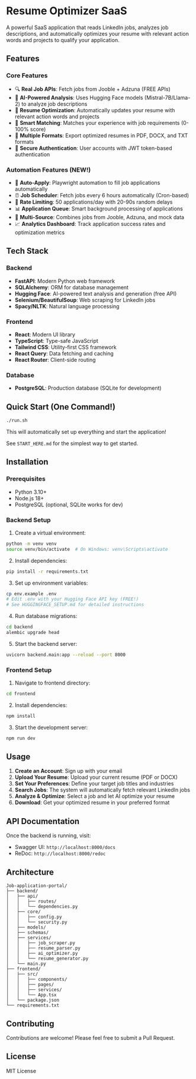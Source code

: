 # Resume Optimizer SaaS

A powerful SaaS application that reads LinkedIn jobs, analyzes job descriptions, and automatically optimizes your resume with relevant action words and projects to qualify your application.

## Features

### Core Features
- 🔍 **Real Job APIs**: Fetch jobs from Jooble + Adzuna (FREE APIs)
- 🤖 **AI-Powered Analysis**: Uses Hugging Face models (Mistral-7B/Llama-2) to analyze job descriptions
- 📝 **Resume Optimization**: Automatically updates your resume with relevant action words and projects
- 🎯 **Smart Matching**: Matches your experience with job requirements (0-100% score)
- 📄 **Multiple Formats**: Export optimized resumes in PDF, DOCX, and TXT formats
- 🔐 **Secure Authentication**: User accounts with JWT token-based authentication

### Automation Features (NEW!)
- 🤖 **Auto-Apply**: Playwright automation to fill job applications automatically
- ⏰ **Job Scheduler**: Fetch jobs every 6 hours automatically (Cron-based)
- 🚦 **Rate Limiting**: 50 applications/day with 20-90s random delays
- 📊 **Application Queue**: Smart background processing of applications
- 🎯 **Multi-Source**: Combines jobs from Jooble, Adzuna, and mock data
- 📈 **Analytics Dashboard**: Track application success rates and optimization metrics

## Tech Stack

### Backend
- **FastAPI**: Modern Python web framework
- **SQLAlchemy**: ORM for database management
- **Hugging Face**: AI-powered text analysis and generation (free API)
- **Selenium/BeautifulSoup**: Web scraping for LinkedIn jobs
- **Spacy/NLTK**: Natural language processing

### Frontend
- **React**: Modern UI library
- **TypeScript**: Type-safe JavaScript
- **Tailwind CSS**: Utility-first CSS framework
- **React Query**: Data fetching and caching
- **React Router**: Client-side routing

### Database
- **PostgreSQL**: Production database (SQLite for development)

## Quick Start (One Command!)

```bash
./run.sh
```

This will automatically set up everything and start the application!

See `START_HERE.md` for the simplest way to get started.

## Installation

### Prerequisites
- Python 3.10+
- Node.js 18+
- PostgreSQL (optional, SQLite works for dev)

### Backend Setup

1. Create a virtual environment:
```bash
python -m venv venv
source venv/bin/activate  # On Windows: venv\Scripts\activate
```

2. Install dependencies:
```bash
pip install -r requirements.txt
```

3. Set up environment variables:
```bash
cp env.example .env
# Edit .env with your Hugging Face API key (FREE!)
# See HUGGINGFACE_SETUP.md for detailed instructions
```

4. Run database migrations:
```bash
cd backend
alembic upgrade head
```

5. Start the backend server:
```bash
uvicorn backend.main:app --reload --port 8000
```

### Frontend Setup

1. Navigate to frontend directory:
```bash
cd frontend
```

2. Install dependencies:
```bash
npm install
```

3. Start the development server:
```bash
npm run dev
```

## Usage

1. **Create an Account**: Sign up with your email
2. **Upload Your Resume**: Upload your current resume (PDF or DOCX)
3. **Set Your Preferences**: Define your target job titles and industries
4. **Search Jobs**: The system will automatically fetch relevant LinkedIn jobs
5. **Analyze & Optimize**: Select a job and let AI optimize your resume
6. **Download**: Get your optimized resume in your preferred format

## API Documentation

Once the backend is running, visit:
- Swagger UI: `http://localhost:8000/docs`
- ReDoc: `http://localhost:8000/redoc`

## Architecture

```
Job-application-portal/
├── backend/
│   ├── api/
│   │   ├── routes/
│   │   └── dependencies.py
│   ├── core/
│   │   ├── config.py
│   │   └── security.py
│   ├── models/
│   ├── schemas/
│   ├── services/
│   │   ├── job_scraper.py
│   │   ├── resume_parser.py
│   │   ├── ai_optimizer.py
│   │   └── resume_generator.py
│   └── main.py
├── frontend/
│   ├── src/
│   │   ├── components/
│   │   ├── pages/
│   │   ├── services/
│   │   └── App.tsx
│   └── package.json
└── requirements.txt
```

## Contributing

Contributions are welcome! Please feel free to submit a Pull Request.

## License

MIT License

